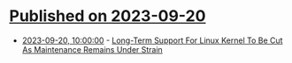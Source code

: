 # [Published on 2023-09-20](index.md)

* [2023-09-20, 10:00:00](https://linux.slashdot.org/story/23/09/19/2216251/long-term-support-for-linux-kernel-to-be-cut-as-maintenance-remains-under-strain?utm_source=rss1.0mainlinkanon&utm_medium=feed) - [Long-Term Support For Linux Kernel To Be Cut As Maintenance Remains Under Strain](https://linux.slashdot.org/story/23/09/19/2216251/long-term-support-for-linux-kernel-to-be-cut-as-maintenance-remains-under-strain?utm_source=rss1.0mainlinkanon&utm_medium=feed)

